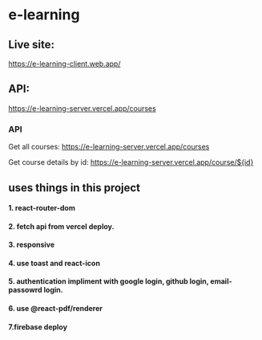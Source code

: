 
# e-learning





## Live site:

https://e-learning-client.web.app/



## API:

https://e-learning-server.vercel.app/courses



### API

Get all courses: https://e-learning-server.vercel.app/courses

Get course details by id: https://e-learning-server.vercel.app/course/${id}


## uses things in this project

#### 1. react-router-dom
#### 2. fetch api from vercel deploy.
#### 3. responsive
#### 4. use toast and react-icon
#### 5. authentication impliment with google login, github login,   email-passowrd login.
#### 6. use @react-pdf/renderer
#### 7.firebase deploy

